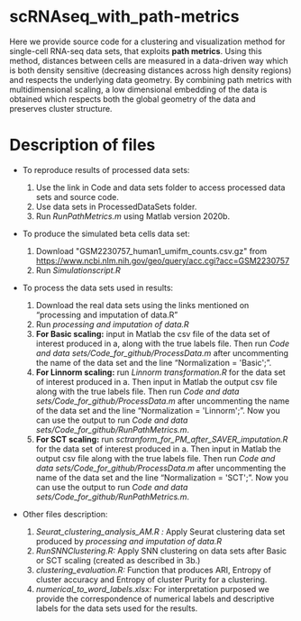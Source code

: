 # scRNAseq_with_path-metrics
Here we provide source code for a clustering and visualization method for single-cell RNA-seq data sets, that exploits **path metrics**. Using this method, distances between cells are measured in a data-driven way which is both density
sensitive (decreasing distances across high density regions) and respects the underlying data geometry.
By combining path metrics with multidimensional scaling, a low dimensional embedding of the data is
obtained which respects both the global geometry of the data and preserves cluster structure.

# Description of files
* To reproduce results of processed data sets:
  1.	Use the link in Code and data sets folder to access processed data sets and source code.
  2.	Use data sets in ProcessedDataSets folder.
  3.	Run *RunPathMetrics.m* using Matlab version 2020b.


* To produce the simulated beta cells data set:
  1.	Download "GSM2230757_human1_umifm_counts.csv.gz" from https://www.ncbi.nlm.nih.gov/geo/query/acc.cgi?acc=GSM2230757
  2.	Run *Simulationscript.R*
  
  
* To process the data sets used in results:
  1.	Download the real data sets using the links mentioned on “processing and imputation of data.R”
  2.	Run *processing and imputation of data.R*
    1. **For Basic scaling:** input in Matlab the csv file of the data set of interest produced in a, along with the true labels file. Then run *Code and data     sets/Code_for_github/ProcessData.m* after uncommenting the name of the data set and the line “Normalization = 'Basic';”.
    2. **For Linnorm scaling:** run *Linnorm transformation.R* for the data set of interest produced in a. Then input in Matlab the output csv file along with the true labels file. Then run *Code and data sets/Code_for_github/ProcessData.m* after uncommenting the name of the data set and the line “Normalization = 'Linnorm';”. Now you can use the output to run *Code and data sets/Code_for_github/RunPathMetrics.m*.
    3. **For SCT scaling:** run *sctranform_for_PM_after_SAVER_imputation.R* for the data set of interest produced in a. Then input in Matlab the output csv file along with the true labels file. Then run *Code and data sets/Code_for_github/ProcessData.m* after uncommenting the name of the data set and the line “Normalization = 'SCT';”. Now you can use the output to run *Code and data sets/Code_for_github/RunPathMetrics.m*.


* Other files description:
  1.	*Seurat_clustering_analysis_AM.R :* Apply Seurat clustering data set produced by *processing and imputation of data.R*
  2.	*RunSNNClustering.R:* Apply SNN clustering on data sets after Basic or SCT scaling (created as described in 3b.)
  3.	*clustering_evaluation.R:* Function that produces ARI, Entropy of cluster accuracy and Entropy of cluster Purity for a clustering.
  4.	*numerical_to_word_labels.xlsx:* For interpretation purposed we provide the correspondence of numerical labels and descriptive labels for the data sets used for the results.


